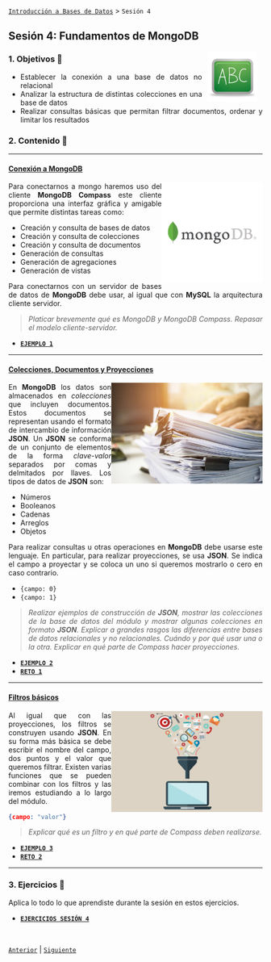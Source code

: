 [`Introducción a Bases de Datos`](../Readme.md) > `Sesión 4`

## Sesión 4: Fundamentos de MongoDB

<img src="../imagenes/pizarron.png" align="right" height="100" width="100" hspace="10">
<div style="text-align: justify;">

### 1. Objetivos :dart: 

- Establecer la conexión a una base de datos no relacional
- Analizar la estructura de distintas colecciones en una base de datos
- Realizar consultas básicas que permitan filtrar documentos, ordenar y limitar los resultados

### 2. Contenido :blue_book:

---
#### <ins>Conexión a __MongoDB__</ins>
<img src="imagenes/imagen1.png" align="right" height="200" width="200">

Para conectarnos a mongo haremos uso del cliente __MongoDB Compass__ este cliente proporciona una interfaz gráfica y amigable que permite distintas tareas como:

- Creación y consulta de bases de datos
- Creación y consulta de colecciones
- Creación y consulta de documentos
- Generación de consultas
- Generación de agregaciones
- Generación de vistas

Para conectarnos con un servidor de bases de datos de __MongoDB__ debe usar, al igual que con __MySQL__ la arquitectura cliente servidor.

> *Platicar brevemente qué es MongoDB y MongoDB Compass. Repasar el modelo cliente-servidor.*

- [**`EJEMPLO 1`**](Ejemplo-01/Readme.md)

---
#### <ins>Colecciones, Documentos y Proyecciones</ins>
<img src="imagenes/imagen2.jpg" align="right" height="200" width="300">

En __MongoDB__ los datos son almacenados en *colecciones* que incluyen documentos. Estos documentos se representan usando el formato de intercambio de información __JSON__. Un __JSON__ se conforma de un conjunto de elementos de la forma *clave-valor* separados por comas y delmitados por llaves. Los tipos de datos de __JSON__ son:

- Números
- Booleanos
- Cadenas
- Arreglos
- Objetos

Para realizar consultas u otras operaciones en __MongoDB__ debe usarse este lenguaje. En particular, para realizar proyecciones, se usa __JSON__. Se indica el campo a proyectar y se coloca un uno si queremos mostrarlo o cero en caso contrario.

- `{campo: 0}`
- `{campo: 1}`

> *Realizar ejemplos de construcción de __JSON__, mostrar las colecciones de la base de datos del módulo y mostrar algunas colecciones en formato __JSON__. Explicar a grandes rasgos las diferencias entre bases de datos relacionales y no relacionales. Cuándo y por qué usar una o la otra. Explicar en qué parte de Compass hacer proyecciones.*

- [**`EJEMPLO 2`**](Ejemplo-02/Readme.md)
- [**`RETO 1`**](Reto-01/Readme.md)	

---
#### <ins>Filtros básicos</ins>
<img src="imagenes/imagen3.png" align="right" height="200" width="300">

Al igual que con las proyecciones, los filtros se construyen usando __JSON__. En su forma más básica se debe escribir el nombre del campo, dos puntos y el valor que queremos filtrar. Existen varias funciones que se pueden combinar con los filtros y las iremos estudiando a lo largo del módulo.

```json
{campo: "valor"}
```

> *Explicar qué es un filtro y en qué parte de Compass deben realizarse.*

- [**`EJEMPLO 3`**](Ejemplo-03/Readme.md)
- [**`RETO 2`**](Reto-02/Readme.md)

---

### 3. Ejercicios :hammer:

Aplica lo todo lo que aprendiste durante la sesión en estos ejercicios. 

- [**`EJERCICIOS SESIÓN 4`**](Ejercicios/Readme.md)

</br>

[`Anterior`](../Sesion-03/Readme.md) | [`Siguiente`](../Sesion-05/Readme.md)

</div>	
